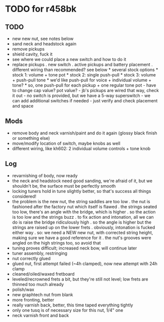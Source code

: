 # TODO for r458bk

## TODO
- new new nut, see notes below
- sand neck and headstock again
- remove pickups
- shield cavity, fuck it
- see where we could place a new switch and how to do it
- replace pickups
	. new switch
	. active pickups and battery placement
	. different wiring than recommended? see below
		* several stock options
		* stock 1: volume + tone pot
		* stock 2: single push-pull
		* stock 3: volume + push-pull tone
		* we'd like push-pull for voice + individual volume + tone?
		* so, one push-pull for each pickup + one regular tone pot
			- have to change cap value? pot value?
			- jb's pickups are wired that way, check it out
			- no switch is provided, but we have a 5-way superswitch
			- we can add additional switches if needed
			- just verify and check placement and space

## Mods
- remove body and neck varnish/paint and do it again
(glossy black finish or something else)
- move/modify location of switch, maybe knobs as well
- different wiring, like kh602: 2 individual volume controls + tone knob


## Log
- revarnishing of body, now ready
- the neck and headstock need good sanding, we're afraid of it, but we shouldn't be,
the surface must be perfectly smooth
- locking tuners hold in tune slightly better, so that's success all things considered!
- the problem is the new nut, the string saddles are too low
	. the nut is fashioned after the factory nut which itself is flawed
	. the strings seated too low, there's an angle with the bridge, which is higher
	. so the action is too low and the strings buzz
	. to fix action and intonation, all we can do is raise the bridge ridiculously high
	. so the angle is higher but the strings are raised up on the lower frets
	. obviously, intonation is fucked either way
	. so: we need a NEW new nut, with corrected string height,
	making sure we have a good reference for it
	. the nut's grooves were angled on the high strings too,
	so avoid that
- tuning proves difficult; increased neck bow, will continue later
- tuner assembly, restringing
- nut correctly glued
- glued nut, first attempt failed (~4h clamped), now new attempt with 24h clamp
- cleaned/oiled/waxed fretboard
- leveled/recrowned frets a bit, but they're still not level;
low frets are thinned too much already
- polish/wax
- new graphtech nut from blank
- more fronting, better
- really varnish back, better, this time taped everything tightly
- only one tusq is of necessary size for this nut, 1/4" one
- neck varnish front and back
